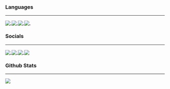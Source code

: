 <h3>Languages</h3>

---

<a href="https://github.com/thepaperman">
  <img align="center" src="https://img.shields.io/badge/javascript-000000?style=for-the-badge&logo=javascript&logoColor=white"/>
</a>
<a href="https://github.com/thepaperman">
  <img align="center" src="https://img.shields.io/badge/python-000000?style=for-the-badge&logo=python&logoColor=white"/>
</a>
<a href="https://github.com/thepaperman">
  <img align="center" src="https://img.shields.io/badge/html-000000?style=for-the-badge&logo=html5&logoColor=white"/>
</a>
<a href="https://github.com/thepaperman">
  <img align="center" src="https://img.shields.io/badge/css-000000?style=for-the-badge&logo=css3&logoColor=white"/>
</a>
<a href="https://github.com/thepaperman">
  <img align="center" scr="https://img.shields.io/badge/css-000000?style=for-the-badge&logo=c++&logoColor=white"/>
</a>

<h3>Socials</h3>

---

<a href="https://youtube.com/thepaperman">
  <img align="center" src="https://img.shields.io/badge/youtube-000000?style=for-the-badge&logo=youtube&logoColor=white"/>
</a>
<a href="https://instagram.com/paperdosmans">
  <img align="center" src="https://img.shields.io/badge/instagram-000000?style=for-the-badge&logo=instagram&logoColor=white"/>
</a>
<a href="https://discord.gg/fx6juWqvgP">
  <img align="center" src="https://img.shields.io/badge/discord-000000?style=for-the-badge&logo=discord&logoColor=white"/>
</a>
<a href="https://steamcommunity.com/id/thepapermanhvh">
  <img align="center" src="https://img.shields.io/badge/steam-000000?style=for-the-badge&logo=steam&logoColor=white"/>
</a>

<h3>Github Stats</h3>

---

<a href="https://github.com/thepaperman/github-readme-stats">
  <img align="center" src="https://github-readme-stats.vercel.app/api?username=thepaperman&show_icons=true&theme=dark"/>
</a>
